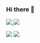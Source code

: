 ### Hi there 👋

<!--
**ahmedhnewa/ahmedhnewa** is a ✨ _special_ ✨ repository because its `README.md` (this file) appears on your GitHub profile.

Here are some ideas to get you started:

- 🔭 I’m currently working on ...
- 🌱 I’m currently learning ...
- 👯 I’m looking to collaborate on ...
- 🤔 I’m looking for help with ...
- 💬 Ask me about ...
- 📫 How to reach me: ...
- 😄 Pronouns: ...
- ⚡ Fun fact: ...
-->

<p class="center">
  <a href="https://www.youtube.com/c/DarkZeroOne"> <img src="https://img.shields.io/badge/Youtube-DarkZeroOne-red"/> </a>
  <a href="https://www.ahmedriad.com/"> <img src="https://img.shields.io/badge/%20-Website%20-lightgrey"/> </a>
  <br>
</p>

<img src="https://github-readme-stats.vercel.app/api?username=ahmedhnewa" />
<img src="https://github-readme-stats.vercel.app/api/top-langs/?username=ahmedhnewa&layout=compact" />
